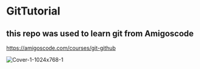# GitTutorial

## this repo was used to learn git from Amigoscode

https://amigoscode.com/courses/git-github

![Cover-1-1024x768-1](https://user-images.githubusercontent.com/113282700/189846478-3469a878-cf00-441f-a832-4799a3f2f0af.png)

